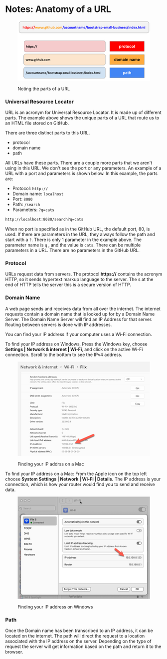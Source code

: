 # Notes: Anatomy of a URL

<figure><img src="../.gitbook/assets/image (1).png" alt=""><figcaption><p>Noting the parts of a URL</p></figcaption></figure>

### Universal Resource Locator

URL is an acronym for Universal Resource Locator.  It is made up of different parts.  The example above shows the unique parts of a URL  that route us to an HTML file stored on GitHub.

There are three distinct parts to this URL.

* protocol
* domain name
* path

All URLs have these parts.  There are a couple more parts that we aren't using in this URL.  We don't see the port or any parameters.   An example of a URL with a port and parameters is shown below.  In this example, the parts are:

* Protocol: `http://`
* Domain name: `localhost`
* Port: `8080`
* Path:  `/search`
* Parameters: `?q=cats`

```html
http://localhost:8080/search?q=cats
```

When no port is specified as in the GitHub URL, the default port, 80, is used.  If there are parameters in the URL, they always follow the path and start with a `?`.  There is only 1 parameter in the example above.  The parameter name is `q` , and the value is `cats`.  There can be multiple parameters in a URL. There are no parameters in the GitHub URL.

### Protocol

URLs request data from servers. The protocol **https://** contains the acronym HTTP, so it sends hypertext markup language to the server. The s at the end of HTTP tells the server this is a secure version of HTTP.

### Domain Name

A web page sends and receives data from all over the internet.  The internet requests contain a domain name that is looked up for by a Domain Name Server.  The Domain Name Server will find an IP Address for that server.  Routing between servers is done with IP addresses. &#x20;

You can find your IP address if your computer uses a Wi-Fi connection. &#x20;

To find your IP address on Windows, Press the Windows key, choose **Settings | Network & internet | Wi-Fi**, and click on the active Wi-Fi connection. Scroll to the bottom to see the IPv4 address.

<figure><img src="../.gitbook/assets/image (4).png" alt=""><figcaption><p>Finding your IP addrss on a Mac</p></figcaption></figure>

To find your IP address on a Mac: From the Apple icon on the top left choose **System Settings | Network | Wi-Fi | Details.**  The IP address is your connection, which is how your router would find you to send and receive data.

<figure><img src="../.gitbook/assets/image (3).png" alt=""><figcaption><p>Finding your IP address on Windows</p></figcaption></figure>

### Path

Once the Domain name has been transcribed to an IP address, it can be located on the internet.  The path will direct the request to a location associated with the IP address on the server.  Depending on the type of request the server will get information based on the path and return it to the browser.

